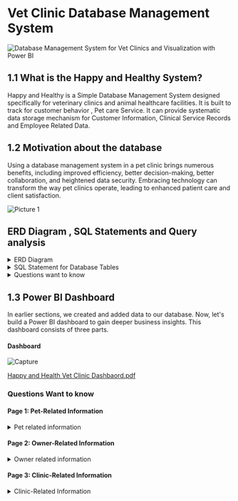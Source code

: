 # Vet Clinic Database Management System
![Database Management System for Vet Clinics and Visualization with Power BI](https://github.com/Coofone/Database-Management-System-for-Vet-Clinics-and-Visualization-with-Power-BI./assets/161744037/4143e1b0-e66d-411f-ad43-e34bfa5bb7db)


## 1.1 What is the  Happy and Healthy System?

Happy and Healthy is a Simple Database Management System designed specifically for veterinary clinics and animal healthcare facilities. 
It is built to track for customer behavior , Pet care Service. It can provide  systematic data storage mechanism for Customer Information, Clinical Service Records and Employee Related Data. 


## 1.2 Motivation about the database

Using a database management system in a pet clinic brings numerous benefits, including improved efficiency, better decision-making, better collaboration, and heightened data security. Embracing technology can transform the way pet clinics operate, leading to enhanced patient care and client satisfaction.


![Picture 1](https://github.com/Coofone/Database-Management-System-for-Vet-Clinics-and-Visualization-with-Power-BI./assets/161744037/76d96b6d-eded-4f3d-8c23-4ae1cbd30f04)

## ERD Diagram , SQL Statements and Query analysis 
<details>

  <summary> ERD Diagram </summary>  
![Picture2](https://github.com/Coofone/Database-Management-System-for-Vet-Clinics-and-Visualization-with-Power-BI./assets/161744037/52304124-1a8a-42e0-a9fa-72371aa35ea1)
</details>

<details>
<summary>SQL Statement for Database Tables</summary>  
## SQL Statement for Database tables

```sql
For System, total 9 tables are created as follow. 

CREATE TABLE tbl_location (
loc_id varchar(20),
loc_no_st VARCHAR2(200),
loc_qtr varchar(80),
loc_tsp varchar(80),
loc_district varchar(80),
loc_region varchar(80),
primary key (loc_id)
);

CREATE TABLE tbl_owner (
ow_id varchar(20),
ow_title varchar(10),
ow_name varchar(50),
ow_gender varchar(10),
ow_ph varchar(20),
ow_email varchar(50),
loc_id varchar(20),
primary key (ow_id) , 
Foreign key (loc_id) References tbl_location(loc_id)
);


CREATE TABLE tbl_breed(
br_id varchar(20),
br_type varchar(100),
br_breed varchar(100),
br_note varchar(255),
primary key (br_id)
);

CREATE TABLE tbl_pet (
pet_id varchar(20),
pet_name varchar(100),
pet_color varchar(100),
pet_size varchar(20),
pet_age INTEGER,
pet_gender varchar(20),
ow_id varchar(20),
br_id varchar(20),
primary key (pet_id),
Foreign key (ow_id) References tbl_owner(ow_id),
Foreign key (br_id) References tbl_breed(br_id)
);

CREATE TABLE tbl_service_price(
serv_id VARCHAR(20),
serv_type VARCHAR(100),
serv_description VARCHAR(100),
serv_Price INTEGER,
serv_Note VARCHAR(255),
primary key (serv_id)
);

CREATE TABLE tbl_department(
dept_id varchar(20),
dept_description varchar(100),
dept_note VARCHAR(255),
primary key (dept_id)
);

CREATE TABLE tbl_employee(
emp_id varchar(20),
emp_title varchar(10),
emp_name varchar(50),
emp_position varchar(50),
emp_phone varchar(20),
emp_email varchar(50),
emp_salary Integer,
emp_hiredate DATE, 
dept_id varchar(20) ,
emp_note varchar(255),
primary key (emp_id),
Foreign key (dept_id) References tbl_department(dept_id)
);

CREATE TABLE tbl_emp_service (
srp_id varchar(20),
emp_id varchar(20)  ,
serv_id varchar(20) ,
srp_note varchar(255),
primary key (srp_id),
Foreign key (emp_id) References tbl_employee(emp_id),
Foreign key (serv_id) References tbl_service_price(serv_id)
);

CREATE TABLE tbl_service_history (
case_id varchar(20),	
pet_id varchar(20),	
srp_id varchar(20) ,	
case_dlate Date,
case_note varchar(255),
primary key (case_id),
Foreign key (pet_id) References tbl_pet(pet_id),
Foreign key (srp_id) References tbl_emp_service(srp_id)
); 
```

## SQL Statements for Inserting Data
  You can use insert into or import from csv or excel files. 

```sql
1.	INSERT INTO location (loc_id, loc_no_st, loc_qtr, loc_tsp, loc_district, loc_region) VALUES ('loc_00001', ' No (47), ….. Street ', ' Yae Twin Kone Ward ', ' Mingalartaungnyunt ', ' Mingalartaungnyunt ', 'Yangon');

2.	INSERT INTO owner (ow_id, ow_title, ow_name, ow_gender, ow_ph, ow_email, loc_id) VALUES (‘ow_00001’,	‘Daw’,	‘,Zar Zar’, ’Female ’,	‘+95 09 773990067’,‘zarzar@email.com’, ‘loc_00001’);

3.	INSERT INTO breed (br_id, br_type, br_breed, br_note) VALUES ('br_00001', 'Dog', 'Labrador Retriever', 'Friendly and intelligent breed');

4.	INSERT INTO pet (pet_id, pet_name, pet_color, pet_size, pet_age, pet_gender, ow_id, br_id) VALUES ('pet_00001', 'Merlin', 'Black', 'Big', 9, 'Male', 'ow_00147', 'br_00001');

5.	INSERT INTO service_price (serv_id, serv_type, serv_description, serv_Price, serv_Note) VALUES ('serv_00001', 'Spay/Neuter Surgery ', 'Medical Service', 50000, ' ');

6.	INSERT INTO department (dept_id, dept_description, dept_note) VALUES ('dept_00001', 'Management ',’ ‘);

7.	INSERT INTO employee (emp_id, emp_title, emp_name, emp_position, emp_phone, emp_email, emp_salary, emp_hiredate, dept_id, emp_note) VALUES (''emp_00001' ,'Dr.' 'Mi Mi Soe' ,'General Manager', '+95 09 959706615', 'mimisoe@email.com', '1000000', '2015-07-09', 'dept_00001');

8.	INSERT INTO emp_service (srp_id, emp_id, serv_id, srp_note) VALUES ('srp_00001', 'emp_00001', 'serv_00001', ' ');

9.	INSERT INTO service_history (case_id, pet_id, srp_id, case_date, case_note)  ('case_00001', 'pet_00267', 'srp_0004', '2022-01-01',’ ‘);
```
</details>

<details>
<summary>Questions want to know </summary>  


+ SQL Statements for Answering Questions

For total number of pet owner based on location

```sql
SELECT loc_region, COUNT(*) AS total_customers
FROM tbl_location
WHERE loc_region IN ('Yangon', 'Mandalay', 'Nay Pyi Taw')
GROUP BY loc_region
ORDER BY total_customers DESC
```

for total number of pet owner based on specific location

```sql
SELECT loc_tsp, COUNT(*) AS customer_count
FROM tbl_location
WHERE loc_region = 'Yangon'
GROUP BY loc_district, loc_tsp
ORDER BY customer_count DESC
```

 What are the service available from the clinic?

```sql
//for total number of service 
SELECT serv_description, COUNT(DISTINCT serv_type) AS service_count
FROM tbl_service_price
GROUP BY serv_description;
```

 for detail service description

```sql
SELECT DISTINCT serv_description,serv_type
FROM tbl_service_price
ORDER BY serv_description DESC;
```
## Pet Related Quesitions 

What kinds of services are the most popular for pets?
//For Top 10 Popular Service
```sql
SELECT serv_type, COUNT(*) AS service_count
FROM tbl_service_history sh
JOIN emp_service es ON sh.srp_id = es.srp_id
JOIN service_price sp ON es.serv_id = sp.serv_id
GROUP BY serv_type
ORDER BY service_count DESC
FETCH FIRST 10 ROWS ONLY;
```

For Top 10 Popular Service for ‘dog’ and size ‘small’
```sql
SELECT sp.serv_type, COUNT(*) AS service_count
FROM tbl_service_history sh
JOIN emp_service es ON sh.srp_id = es.srp_id
JOIN service_price sp ON es.serv_id = sp.serv_id
JOIN pet p ON sh.pet_id = p.pet_id
JOIN breed b ON p.br_id = b.br_id
WHERE b.br_type = 'dog' and p.pet_size = 'big'
GROUP BY sp.serv_type
ORDER BY service_count DESC
FETCH FIRST 10 ROWS ONLY;
```

Which services are the most popular for young pets/old pets?
(Top 10 Popular Service for ‘dog’ and size ‘small’)
```sql
SELECT sp.serv_type, COUNT(*) AS service_count
FROM tbl_service_history sh
JOIN emp_service es ON sh.srp_id = es.srp_id
JOIN service_price sp ON es.serv_id = sp.serv_id
JOIN pet p ON sh.pet_id = p.pet_id
JOIN breed b ON p.br_id = b.br_id
WHERE b.br_type='dog' AND p.pet_age <3
GROUP BY sp.serv_type
ORDER BY service_count DESC
FETCH FIRST 10 ROWS ONLY;
```
## Department Related Questions 
Which department is the most popular department?
(the most Popular department) 
```sql
SELECT d.dept_description, COUNT(*) AS service_count
FROM service_history s
JOIN emp_service e ON s.srp_id =e.srp_id
JOIN employee em ON em.emp_id = e.emp_id
JOIN department d ON em.dept_id = d.dept_id
GROUP BY d.dept_description
ORDER BY service_count DESC;
```

3.	What is the average income of the clinic?
(average daily income)
```sql
SELECT ROUND(AVG(SUM(sp.serv_Price)),3) AS Average_Income_Per_day
FROM service_history sh
JOIN emp_service es ON sh.srp_id = es.srp_id
JOIN service_price sp ON es.serv_id = sp.serv_id
GROUP BY sh.case_date
```

average daily income via category
```sql
SELECT sp.serv_type As SERVICE_TYPE, ROUND(AVG(serv_Price),3) AS average_daily_income
FROM service_history s
join emp_service ems on s.srp_id = ems.srp_id
join service_price sp on ems.serv_id = sp.serv_id
Group BY sp.serv_type 
ORDER BY average_daily_income DESC
```


Find the average salary of the employee?

```sql
SELECT Round(AVG(emp_salary),3) AS average_salary
FROM employee
```

Find the total income according to the service?(....)

```
SELECT sp.serv_type, SUM(sp.serv_Price) AS total_income
FROM service_history sh
JOIN emp_service es ON sh.srp_id = es.srp_id
JOIN service_price sp ON es.serv_id = sp.serv_id
GROUP BY sp.serv_type
ORDER BY total_income DESC
```

What are the high demanded area?(For opening new branch)

```sql
SELECT l.loc_tsp, l.loc_district, l.loc_region, COUNT(*) AS customer_count
FROM location l
JOIN owner o ON l.loc_id = o.loc_id
where loc_tsp <> 'Thingangyun'
GROUP BY l.loc_tsp, l.loc_district, l.loc_region
```

To what kinds of pets is the clinic providing service?

```sql
SELECT br_type, COUNT(*) AS breed_count
FROM breed
WHERE br_type IN ('cat', 'dog')
GROUP BY br_type
ORDER BY br_type DESC
```

What is the most common pet's size?

```sql
SELECT "LOC_REGION", "PET_SIZE", "COUNT" FROM(
SELECT loc_region, pet_size, COUNT(*) AS count
FROM owner
JOIN pet ON owner.ow_id = pet.ow_id
JOIN location ON owner.loc_id = location.loc_id
GROUP BY loc_region, pet_size
ORDER BY loc_region DESC,count DESC
```

What are the highly demanded service by pets from Yangon?

```sql
SELECT loc_district, loc_tsp, COUNT(*) AS customer_count
FROM location
WHERE loc_region = 'Yangon'
GROUP BY loc_district, loc_tsp
ORDER BY customer count DESC
```
</details>

## 1.3 Power BI Dashboard
In earlier sections, we created and added data to our database. Now, let's build a Power BI dashboard to gain deeper business insights. This dashboard consists of three parts. 

#### Dashboard 
![Capture](https://github.com/Coofone/Database-Management-System-for-Vet-Clinics-and-Visualization-with-Power-BI./assets/161744037/7c4b8489-338b-40c6-bc52-94ac7ad2fff6)

[Happy and Health Vet Clinic Dashbaord.pdf](https://github.com/Coofone/Database-Management-System-for-Vet-Clinics-and-Visualization-with-Power-BI./files/15052200/Happy.and.Health.Vet.Clinic.Dashbaord.pdf)

### Questions Want to know 

#### Page 1: Pet-Related Information

<details>
<summary> Pet related information</summary>  
This page will focus on details about the pets themselves. The visuals on this page can help understand pet demographics, health, and services.

```
How are pets distributed by breed and type?
Visualize the breakdown of pets by breed using a pie chart or bar chart.

What is the average age of pets? How does this vary by breed?
Use a histogram or box plot to show age distribution by breed.

What are the common colors of pets per breed?
A stacked bar chart showing color distribution within each breed.

Which services are most commonly used for different pet sizes or ages?
A bubble chart or tree map to display service usage against pet size and age.

Trends in pet registration over time.
A line chart showing how pet registrations have trended over the years.

Health issues reported by breed or age group.
A table or list detailing the common health issues encountered by each breed or age group.
```
</details>

#### Page 2: Owner-Related Information
<details>

  <summary> Owner related information </summary>  

This page would provide insights into the pet owners, their demographics, and their relationship with the clinic.

```
What is the geographic distribution of pet owners?
A map visualization showing where most pet owners are located.

Analysis of owner demographics such as gender distribution.
A pie chart showing the gender breakdown of pet owners.

What are the common communication methods with owners (email, phone)?
A bar chart comparing the frequency of contact methods.

Relationship between owner location and types of pets owned.
A scatter plot or heat map showing types of pets by owner location.

Frequency of visits to the clinic by owner.
A histogram or line chart showing visit frequency.

Owner satisfaction with services received (if data available).
A gauge or scorecard displaying average satisfaction ratings.
```
</details>


#### Page 3: Clinic-Related Information

<details>
<summary> Clinic-Related Information  </summary>  
This page focuses on the operational aspects of the clinic, including services provided, employee performance, and financials.

```
What are the most popular services offered by the clinic?
A bar chart displaying the count of each type of service provided.

Employee performance based on the number of services rendered.
A leaderboard showing employees ranked by the number of services they have provided.

Financial analysis: Revenue from different services.
A line chart or area chart showing revenue trends by service type.

Clinic service demand by season or month.
A line chart showing service demand fluctuations throughout the year.

Efficiency of service delivery (time taken per service type).
A bar chart showing average duration of each type of service.

Departmental performance analysis.
Use a combination of bar charts and pie charts to show performance metrics by department.
```

Each page of your Power BI report will cater to different audiences, providing specific insights that are relevant to pets, their owners, and clinic operations. This structured approach will help stakeholders quickly find the information they need and make informed decisions.
</details>
